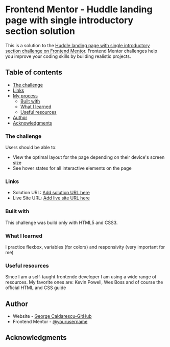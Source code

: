 # Frontend Mentor - Huddle landing page with single introductory section solution

This is a solution to the [Huddle landing page with single introductory section challenge on Frontend Mentor](https://www.frontendmentor.io/challenges/huddle-landing-page-with-a-single-introductory-section-B_2Wvxgi0). Frontend Mentor challenges help you improve your coding skills by building realistic projects.

## Table of contents

- [The challenge](#the-challenge)
- [Links](#links)
- [My process](#my-process)
  - [Built with](#built-with)
  - [What I learned](#what-i-learned)
  - [Useful resources](#useful-resources)
- [Author](#author)
- [Acknowledgments](#acknowledgments)

### The challenge

Users should be able to:

- View the optimal layout for the page depending on their device's screen size
- See hover states for all interactive elements on the page

### Links

- Solution URL: [Add solution URL here](https://your-solution-url.com)
- Live Site URL: [Add live site URL here](https://your-live-site-url.com)

### Built with

This challenge was build only with HTML5 and CSS3.

### What I learned

I practice flexbox, variables (for colors) and responsivity (very important for me)

### Useful resources

Since I am a self-taught frontende developer I am using a wide range of resources.
My favorite ones are: Kevin Powell, Wes Boss and of course the official HTML and CSS guide

## Author

- Website - [George Caldarescu-GitHub](https://github.com/GeorgeCaldarescu)
- Frontend Mentor - [@yourusername](https://www.frontendmentor.io/profile/yourusername)

## Acknowledgments
